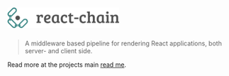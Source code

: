 # <img src="/images/react chain logo.png" width="50%">

> A middleware based pipeline for rendering React applications, both server- and client side.

Read more at the projects main [read me](/README.md).
